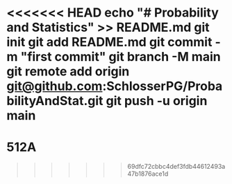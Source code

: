 <<<<<<< HEAD
echo "# Probability and Statistics" >> README.md
git init
git add README.md
git commit -m "first commit"
git branch -M main
git remote add origin git@github.com:SchlosserPG/ProbabilityAndStat.git
git push -u origin main
=======
# 512A
>>>>>>> 69dfc72cbbc4def3fdb44612493a47b1876ace1d
